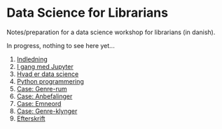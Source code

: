# Data Science for Librarians

Notes/preparation for a data science workshop for librarians (in danish).

In progress, nothing to see here yet...

1. [Indledning](./1-indledning.ipynb)
2. [I gang med Jupyter](./2-i-gang-med-jupyter.ipynb)
3. [Hvad er data science](./3-hvad-er-data-science.ipynb)
4. [Python programmering](./4-python-programmering.ipynb)
5. [Case: Genre-rum](./5-case-genrerum.ipynb)
6. [Case: Anbefalinger](./6-case-anbefalinger.ipynb)
7. [Case: Emneord](./7-case-emneord.ipynb)
8. [Case: Genre-klynger](./8-case-genreklynger.ipynb)
9. [Efterskrift](./9-efterskrift.ipynb)
